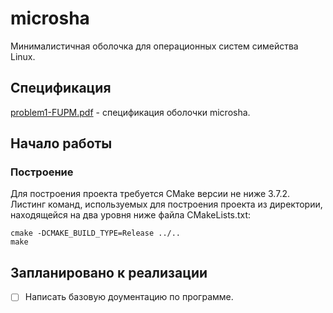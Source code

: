 # microsha
Минималистичная оболочка для операционных систем симейства Linux.

## Спецификация
[problem1-FUPM.pdf](https://www.babichev.org/os/problem1-FUPM.pdf) - спецификация оболочки microsha.

## Начало работы
### Построение
Для построения проекта требуется CMake версии не ниже 3.7.2. Листинг команд, используемых для построения проекта из директории, находящейся на два уровня ниже файла CMakeLists.txt:
```
cmake -DCMAKE_BUILD_TYPE=Release ../..
make
```

## Запланировано к реализации
- [ ] Написать базовую доументацию по программе.
